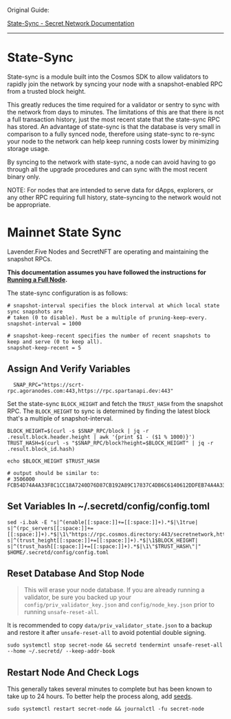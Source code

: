 Original Guide:

[State-Sync - Secret Network Documentation](https://docs.scrt.network/secret-network-documentation/node-runners/node-setup/state-sync "State-Sync - Secret Network Documentation")

---

# State-Sync

State-sync is a module built into the Cosmos SDK to allow validators to rapidly join the network by syncing your node with a snapshot-enabled RPC from a trusted block height.

This greatly reduces the time required for a validator or sentry to sync with the network from days to minutes. The limitations of this are that there is not a full transaction history, just the most recent state that the state-sync RPC has stored. An advantage of state-sync is that the database is very small in comparison to a fully synced node, therefore using state-sync to re-sync your node to the network can help keep running costs lower by minimizing storage usage.

By syncing to the network with state-sync, a node can avoid having to go through all the upgrade procedures and can sync with the most recent binary only.

NOTE: For nodes that are intended to serve data for dApps, explorers, or any other RPC requiring full history, state-syncing to the network would not be appropriate.

# Mainnet State Sync

Lavender.Five Nodes and SecretNFT are operating and maintaining the snapshot RPCs.

**This documentation assumes you have followed the instructions for** [**Running a Full Node**](https://docs.scrt.network/node-guides/run-full-node-mainnet.html)**.**

The state-sync configuration is as follows:

```shell
# snapshot-interval specifies the block interval at which local state sync snapshots are
# taken (0 to disable). Must be a multiple of pruning-keep-every.
snapshot-interval = 1000

# snapshot-keep-recent specifies the number of recent snapshots to keep and serve (0 to keep all).
snapshot-keep-recent = 5
```

## Assign And Verify Variables

```shell
  SNAP_RPC="https://scrt-rpc.agoranodes.com:443,https://rpc.spartanapi.dev:443"
```

Set the state-sync `BLOCK_HEIGHT` and fetch the `TRUST_HASH` from the snapshot RPC. The `BLOCK_HEIGHT` to sync is determined by finding the latest block that's a multiple of snapshot-interval.

```shell
BLOCK_HEIGHT=$(curl -s $SNAP_RPC/block | jq -r .result.block.header.height | awk '{print $1 - ($1 % 1000)}')
TRUST_HASH=$(curl -s "$SNAP_RPC/block?height=$BLOCK_HEIGHT" | jq -r .result.block_id.hash)

echo $BLOCK_HEIGHT $TRUST_HASH

# output should be similar to:
# 3506000 FCB54D74A4A33F8C1CC18A7240D76D87CB192A89C17837C4DB6C6140612DDFEB74A4A33F8C1CC18A7240D76D87CB192A89C17837C4DB6C6140612DDFEB
```

## Set Variables In \~/.secretd/config/config.toml

```shell
sed -i.bak -E "s|^(enable[[:space:]]+=[[:space:]]+).*$|\1true|
s|^(rpc_servers[[:space:]]+=[[:space:]]+).*$|\1\"https://rpc.cosmos.directory:443/secretnetwork,https://rpc.cosmos.directory:443/secretnetwork\"|
s|^(trust_height[[:space:]]+=[[:space:]]+).*$|\1$BLOCK_HEIGHT|
s|^(trust_hash[[:space:]]+=[[:space:]]+).*$|\1\"$TRUST_HASH\"|" $HOME/.secretd/config/config.toml
```

## Reset Database And Stop Node

> This will erase your node database. If you are already running a validator, be sure you backed up your `config/priv_validator_key.json` and `config/node_key.json` prior to running `unsafe-reset-all`.

It is recommended to copy `data/priv_validator_state.json` to a backup and restore it after `unsafe-reset-all` to avoid potential double signing.

```shell
sudo systemctl stop secret-node && secretd tendermint unsafe-reset-all --home ~/.secretd/ --keep-addr-book
```

## Restart Node And Check Logs

This generally takes several minutes to complete but has been known to take up to 24 hours. To better help the process along, add [seeds](https://docs.scrt.network/secret-network-documentation/node-runners/node-setup/troubleshooting#undefined).

```shell
sudo systemctl restart secret-node && journalctl -fu secret-node
```

​
